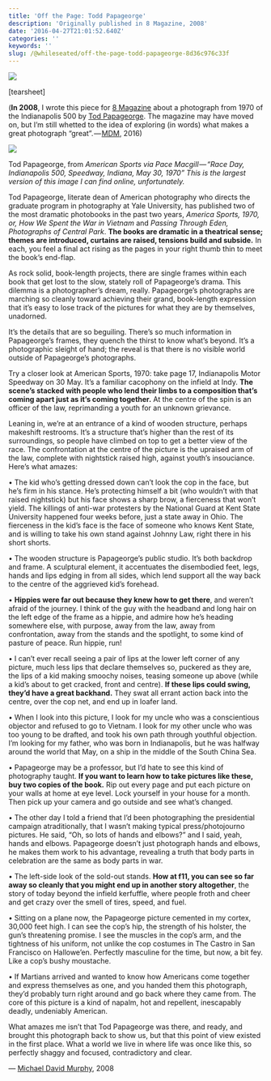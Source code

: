 ```yaml
---
title: 'Off the Page: Todd Papageorge'
description: 'Originally published in 8 Magazine, 2008'
date: '2016-04-27T21:01:52.640Z'
categories: ''
keywords: ''
slug: /@whileseated/off-the-page-todd-papageorge-8d36c976c33f
---
```


![](https://cdn-images-1.medium.com/max/800/1*7q7adUBxxs9qDTAmYTi0wA.jpeg)

\[tearsheet\]

(**In 2008**, I wrote this piece for [8 Magazine](http://www.foto8.com/live/the-new-issue-of-8-magazine-out-now/) about a photograph from 1970 of the Indianapolis 500 by [Tod Papageorge](https://en.wikipedia.org/wiki/Tod_Papageorge). The magazine may have moved on, but I’m still whetted to the idea of exploring (in words) what makes a great photograph “great”. — [MDM](http://michaeldavidmurphy.com), 2016)

[![](https://cdn-images-1.medium.com/max/800/1*tkUOIc2tT-lk-z7k0EDCMA.jpeg)](http://www.pacemacgill.com/selected_works/detailspage.php?artist=Tod%20Papageorge&img_num=23)

Tod Papageorge, from _American Sports via Pace Macgill — “Race Day, Indianapolis 500, Speedway, Indiana, May 30, 1970” This is the largest version of this image I can find online, unfortunately._

Tod Papageorge, literate dean of American photography who directs the graduate program in photography at Yale University, has published two of the most dramatic photobooks in the past two years, _America Sports, 1970, or, How We Spent the War in Vietnam_ and _Passing Through Eden, Photographs of Central Park_. **The books are dramatic in a theatrical sense; themes are introduced, curtains are raised, tensions build and subside.** In each, you feel a final act rising as the pages in your right thumb thin to meet the book’s end-flap.

As rock solid, book-length projects, there are single frames within each book that get lost to the slow, stately roll of Papageorge’s drama. This dilemma is a photographer’s dream, really. Papageorge’s photographs are marching so cleanly toward achieving their grand, book-length expression that it’s easy to lose track of the pictures for what they are by themselves, unadorned.

It’s the details that are so beguiling. There’s so much information in Papageorge’s frames, they quench the thirst to know what’s beyond. It’s a photographic sleight of hand; the reveal is that there is no visible world outside of Papageorge’s photographs.

Try a closer look at American Sports, 1970: take page 17, Indianapolis Motor Speedway on 30 May. It’s a familiar cacophony on the infield at Indy. **The scene’s stacked with people who lend their limbs to a composition that’s coming apart just as it’s coming together.** At the centre of the spin is an officer of the law, reprimanding a youth for an unknown grievance.

Leaning in, we’re at an entrance of a kind of wooden structure, perhaps makeshift restrooms. It’s a structure that’s higher than the rest of its surroundings, so people have climbed on top to get a better view of the race. The confrontation at the centre of the picture is the upraised arm of the law, complete with nightstick raised high, against youth’s insouciance. Here’s what amazes:

• The kid who’s getting dressed down can’t look the cop in the face, but he’s firm in his stance. He’s protecting himself a bit (who wouldn’t with that raised nightstick) but his face shows a sharp brow, a fierceness that won’t yield. The killings of anti-war protesters by the National Guard at Kent State University happened four weeks before, just a state away in Ohio. The fierceness in the kid’s face is the face of someone who knows Kent State, and is willing to take his own stand against Johnny Law, right there in his short shorts.

• The wooden structure is Papageorge’s public studio. It’s both backdrop and frame. A sculptural element, it accentuates the disembodied feet, legs, hands and lips edging in from all sides, which lend support all the way back to the centre of the aggrieved kid’s forehead.

• **Hippies were far out because they knew how to get there**, and weren’t afraid of the journey. I think of the guy with the headband and long hair on the left edge of the frame as a hippie, and admire how he’s heading somewhere else, with purpose, away from the law, away from confrontation, away from the stands and the spotlight, to some kind of pasture of peace. Run hippie, run!

• I can’t ever recall seeing a pair of lips at the lower left corner of any picture, much less lips that declare themselves so, puckered as they are, the lips of a kid making smoochy noises, teasing someone up above (while a kid’s about to get cracked, front and centre). **If these lips could swing, they’d have a great backhand.** They swat all errant action back into the centre, over the cop net, and end up in loafer land.

• When I look into this picture, I look for my uncle who was a conscientious objector and refused to go to Vietnam. I look for my other uncle who was too young to be drafted, and took his own path through youthful objection. I’m looking for my father, who was born in Indianapolis, but he was halfway around the world that May, on a ship in the middle of the South China Sea.

• Papageorge may be a professor, but I’d hate to see this kind of photography taught. **If you want to learn how to take pictures like these, buy two copies of the book.** Rip out every page and put each picture on your walls at home at eye level. Lock yourself in your house for a month. Then pick up your camera and go outside and see what’s changed.

• The other day I told a friend that I’d been photographing the presidential campaign atraditionally, that I wasn’t making typical press/photojourno pictures. He said, “Oh, so lots of hands and elbows?” and I said, yeah, hands and elbows. Papageorge doesn’t just photograph hands and elbows, he makes them work to his advantage, revealing a truth that body parts in celebration are the same as body parts in war.

• The left-side look of the sold-out stands. **How at f11, you can see so far away so cleanly that you might end up in another story altogether**, the story of today beyond the infield kerfuffle, where people froth and cheer and get crazy over the smell of tires, speed, and fuel.

• Sitting on a plane now, the Papageorge picture cemented in my cortex, 30,000 feet high. I can see the cop’s hip, the strength of his holster, the gun’s threatening promise. I see the muscles in the cop’s arm, and the tightness of his uniform, not unlike the cop costumes in The Castro in San Francisco on Hallowe’en. Perfectly masculine for the time, but now, a bit fey. Like a cop’s bushy moustache.

• If Martians arrived and wanted to know how Americans come together and express themselves as one, and you handed them this photograph, they’d probably turn right around and go back where they came from. The core of this picture is a kind of napalm, hot and repellent, inescapably deadly, undeniably American.

What amazes me isn’t that Tod Papageorge was there, and ready, and brought this photograph back to show us, but that this point of view existed in the first place. What a world we live in where life was once like this, so perfectly shaggy and focused, contradictory and clear.

— [Michael David Murphy](http://michaeldavidmurphy.com), 2008